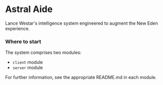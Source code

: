# Astral Aide

Lance Westar's intelligence system engineered to augment the New Eden experience.

### Where to start

The system comprises two modules:

* ```client``` module
* ```server``` module

For further information, see the appropriate README.md in each module.
